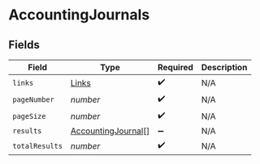 # AccountingJournals


## Fields

| Field                                                           | Type                                                            | Required                                                        | Description                                                     |
| --------------------------------------------------------------- | --------------------------------------------------------------- | --------------------------------------------------------------- | --------------------------------------------------------------- |
| `links`                                                         | [Links](../../models/shared/links.md)                           | :heavy_check_mark:                                              | N/A                                                             |
| `pageNumber`                                                    | *number*                                                        | :heavy_check_mark:                                              | N/A                                                             |
| `pageSize`                                                      | *number*                                                        | :heavy_check_mark:                                              | N/A                                                             |
| `results`                                                       | [AccountingJournal](../../models/shared/accountingjournal.md)[] | :heavy_minus_sign:                                              | N/A                                                             |
| `totalResults`                                                  | *number*                                                        | :heavy_check_mark:                                              | N/A                                                             |